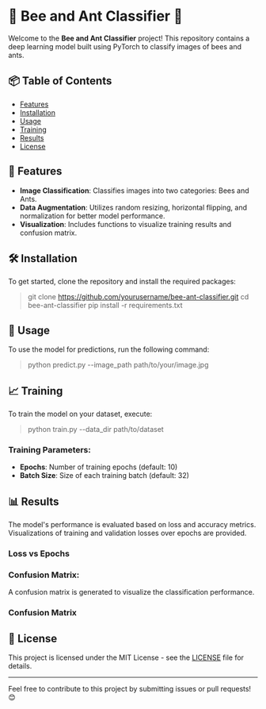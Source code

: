 # 🐝 Bee and Ant Classifier 🐜

Welcome to the **Bee and Ant Classifier** project! This repository contains a deep learning model built using PyTorch to classify images of bees and ants. 

## 📦 Table of Contents
- [Features](#features)
- [Installation](#installation)
- [Usage](#usage)
- [Training](#training)
- [Results](#results)
- [License](#license)

## 🌟 Features
- **Image Classification**: Classifies images into two categories: Bees and Ants.
- **Data Augmentation**: Utilizes random resizing, horizontal flipping, and normalization for better model performance.
- **Visualization**: Includes functions to visualize training results and confusion matrix.

## 🛠️ Installation
To get started, clone the repository and install the required packages:

> git clone https://github.com/yourusername/bee-ant-classifier.git
> cd bee-ant-classifier
> pip install -r requirements.txt


## 🚀 Usage
To use the model for predictions, run the following command:

> python predict.py --image_path path/to/your/image.jpg


## 📈 Training
To train the model on your dataset, execute:
> python train.py --data_dir path/to/dataset



### Training Parameters:
- **Epochs**: Number of training epochs (default: 10)
- **Batch Size**: Size of each training batch (default: 32)

## 📊 Results
The model's performance is evaluated based on loss and accuracy metrics. Visualizations of training and validation losses over epochs are provided.


### Loss vs Epochs

### Confusion Matrix:
A confusion matrix is generated to visualize the classification performance.

### Confusion Matrix

## 📄 License
This project is licensed under the MIT License - see the [LICENSE](LICENSE) file for details.

---

Feel free to contribute to this project by submitting issues or pull requests! 😊





